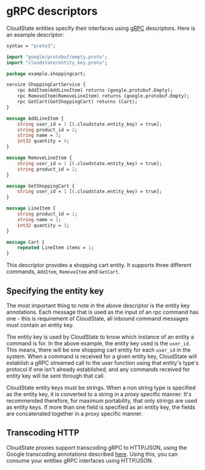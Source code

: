 # gRPC descriptors

CloudState entities specify their interfaces using [gRPC](https://grpc.io) descriptors. Here is an example descriptor:

```proto
syntax = "proto3";

import "google/protobuf/empty.proto";
import "cloudstate/entity_key.proto";

package example.shoppingcart;

service ShoppingCartService {
    rpc AddItem(AddLineItem) returns (google.protobuf.Empty);
    rpc RemoveItem(RemoveLineItem) returns (google.protobuf.Empty);
    rpc GetCart(GetShoppingCart) returns (Cart);
}

message AddLineItem {
    string user_id = 1 [(.cloudstate.entity_key) = true];
    string product_id = 2;
    string name = 3;
    int32 quantity = 4;
}

message RemoveLineItem {
    string user_id = 1 [(.cloudstate.entity_key) = true];
    string product_id = 2;
}

message GetShoppingCart {
    string user_id = 1 [(.cloudstate.entity_key) = true];
}

message LineItem {
    string product_id = 1;
    string name = 2;
    int32 quantity = 3;
}

message Cart {
    repeated LineItem items = 1;
}
```

This descriptor provides a shopping cart entity. It supports three different commands, `AddItem`, `RemoveItem` and `GetCart`.

## Specifying the entity key

The most important thing to note in the above descriptor is the entity key annotations. Each message that is used as the input of an rpc command has one - this is requirement of CloudState, all inbound command messages must contain an entity key.

The entity key is used by CloudState to know which instance of an entity a command is for. In the above example, the entity key used is the `user_id`. This means, there will be one shopping cart entity for each `user_id` in the system. When a command is received for a given entity key, CloudState will establish a gRPC streamed call to the user function using that entity's type's protocol if one isn't already established, and any commands received for entity key will be sent through that call.

CloudState entity keys must be strings. When a non string type is specified as the entity key, it is converted to a string in a proxy specific manner. It's recommended therefore, for maximum portability, that only strings are used as entity keys. If more than one field is specified as an entity key, the fields are concatenated together in a proxy specific manner.

## Transcoding HTTP

CloudState proxies support transcoding gRPC to HTTP/JSON, using the Google transcoding annotations described [here](https://cloud.google.com/endpoints/docs/grpc/transcoding). Using this, you can consume your entities gRPC interfaces using HTTP/JSON.